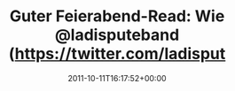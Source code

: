 ---
retweeted: false
source: <a href="http://itunes.apple.com/us/app/twitter/id409789998?mt=12" rel="nofollow">Twitter
  for Mac</a>
entities:
  hashtags: []
  symbols: []
  user_mentions:
  - name: La Dispute
    screen_name: ladisputeband
    indices:
    - '27'
    - '41'
    id_str: '24959165'
    id: '24959165'
  urls:
  - url: http://t.co/WqLeba2b
    expanded_url: http://www.sonicscoop.com/2011/10/11/no-artificial-reverb-allowed-the-tracking-and-mixing-challenge-of-la-disputes-wildlife/
    display_url: sonicscoop.com/2011/10/11/no-…
    indices:
    - '99'
    - '119'
display_text_range:
- '0'
- '119'
favorite_count: '0'
id_str: '123794455433191426'
truncated: false
retweet_count: '0'
id: '123794455433191426'
possibly_sensitive: false
created_at: Tue Oct 11 16:17:52 +0000 2011
favorited: false
full_text: 'Guter Feierabend-Read: Wie [@ladisputeband](https://twitter.com/ladisputeband)
  Wildlife komplett ohne künstlichen Hall aufgenommen hat:'
lang: de
quote_url: http://www.sonicscoop.com/2011/10/11/no-artificial-reverb-allowed-the-tracking-and-mixing-challenge-of-la-disputes-wildlife/
tags:
- pesos/twitter
date: '2011-10-11T16:17:52+00:00'
src: https://twitter.com/bascht/status/123794455433191426
original_url: https://twitter.com/bascht/status/123794455433191426
type: twitter_tweet
text: 'Guter Feierabend-Read: Wie [@ladisputeband](https://twitter.com/ladisputeband)
  Wildlife komplett ohne künstlichen Hall aufgenommen hat:'
title: 'Guter Feierabend-Read: Wie @ladisputeband (https://twitter.com/ladisput'

---
